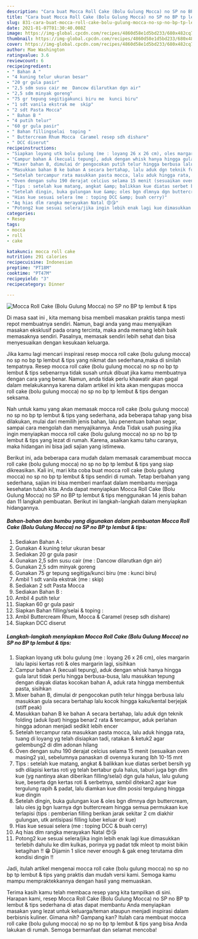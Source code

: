 ```yaml
---
description: "Cara buat Mocca Roll Cake (Bolu Gulung Mocca) no SP no BP tp lembut &amp;amp; tips yang enak dan Mudah Dibuat"
title: "Cara buat Mocca Roll Cake (Bolu Gulung Mocca) no SP no BP tp lembut &amp;amp; tips yang enak dan Mudah Dibuat"
slug: 831-cara-buat-mocca-roll-cake-bolu-gulung-mocca-no-sp-no-bp-tp-lembut-and-amp-tips-yang-enak-dan-mudah-dibuat
date: 2021-01-07T01:30:40.008Z
image: https://img-global.cpcdn.com/recipes/4860d58e1d5bd233/680x482cq70/mocca-roll-cake-bolu-gulung-mocca-no-sp-no-bp-tp-lembut-tips-foto-resep-utama.jpg
thumbnail: https://img-global.cpcdn.com/recipes/4860d58e1d5bd233/680x482cq70/mocca-roll-cake-bolu-gulung-mocca-no-sp-no-bp-tp-lembut-tips-foto-resep-utama.jpg
cover: https://img-global.cpcdn.com/recipes/4860d58e1d5bd233/680x482cq70/mocca-roll-cake-bolu-gulung-mocca-no-sp-no-bp-tp-lembut-tips-foto-resep-utama.jpg
author: Mae Washington
ratingvalue: 3.6
reviewcount: 6
recipeingredient:
- " Bahan A "
- "4 kuning telur ukuran besar"
- "20 gr gula pasir"
- "2,5 sdm susu cair me  Dancow dilarutkan dgn air"
- "2,5 sdm minyak goreng"
- "75 gr tepung segitigakunci biru me  kunci biru"
- "1 sdt vanila ekstrak me  skip"
- "2 sdt Pasta Mocca"
- " Bahan B "
- "4 putih telur"
- "60 gr gula pasir"
- " Bahan fillingselai  toping "
- " Buttercream Rhum Mocca  Caramel resep sdh dishare"
- " DCC diserut"
recipeinstructions:
- "Siapkan loyang utk bolu gulung (me : loyang 26 x 26 cm), oles margarin lalu lapisi kertas roti &amp; oles margarin lagi, sisihkan"
- "Campur bahan A (kecuali tepung), aduk dengan whisk hanya hingga gula larut tidak perlu hingga berbusa-busa, lalu masukkan tepung dengan diayak diatas kocokan bahan A, aduk rata hingga membentuk pasta, sisihkan"
- "Mixer bahan B, dimulai dr pengocokan putih telur hingga berbusa lalu masukkan gula secara bertahap lalu kocok hingga kaku/kental berjejak (stiff peak)"
- "Masukkan bahan B ke bahan A secara bertahap, lalu aduk dgn teknik folding (aduk lipat) hingga benar2 rata &amp; tercampur, aduk perlahan hingga adonan menjadi sedikit lebih encer"
- "Setelah tercampur rata masukkan pasta mocca, lalu aduk hingga rata, tuang di loyang yg telah disiapkan tadi, ratakan &amp; ketuk2 agar gelembung2 di dlm adonan hilang"
- "Oven dengan suhu 190 derajat celcius selama 15 menit (sesuaikan oven masing2 ya), sebelumnya panaskan dl ovennya kurang lbh 10-15 mnt"
- "Tips : setelah kue matang, angkat &amp; balikkan kue diatas serbet bersih yg sdh dilapisi kertas roti yg telah bertabur gula halus, taburi juga bgn dlm kue (yg nantinya akan diberikan filling/selai) dgn gula halus, lalu gulung kue, beserta dgn kertas roti &amp; serbetnya, sambil ditekan2 agar kue tergulung rapih &amp; padat, lalu diamkan kue dlm posisi tergulung hingga kue dingin"
- "Setelah dingin, buka gulungan kue &amp; oles bgn dlmnya dgn buttercream, lalu oles jg bgn luarnya dgn buttercream hingga semua permukaan kue terlapisi (tips : pemberian filling berikan jarak sekitar 2 cm diakhir gulungan, utk antisipasi filling luber keluar dr kue)"
- "Hias kue sesuai selera (me : toping DCC &amp; buah cerry)"
- "Aq hias dlm rangka merayakan Natal 😍😘"
- "Potong2 kue sesuai selera/jika ingin lebih enak lagi kue dimasukkan terlebih dahulu ke dlm kulkas, porinya yg padat tdk mleot tp moist bikin ketagihan !! 😁 Dijamin 1 slice never enough &amp; gak eneg terutama dlm kondisi dingin !!"
categories:
- Resep
tags:
- mocca
- roll
- cake

katakunci: mocca roll cake 
nutrition: 291 calories
recipecuisine: Indonesian
preptime: "PT18M"
cooktime: "PT47M"
recipeyield: "3"
recipecategory: Dinner

---
```



![Mocca Roll Cake (Bolu Gulung Mocca) no SP no BP tp lembut &amp; tips](https://img-global.cpcdn.com/recipes/4860d58e1d5bd233/680x482cq70/mocca-roll-cake-bolu-gulung-mocca-no-sp-no-bp-tp-lembut-tips-foto-resep-utama.jpg)

Di masa  saat ini , kita memang bisa membeli masakan praktis tanpa mesti repot membuatnya sendiri. Namun, bagi anda yang mau menyajikan masakan eksklusif pada orang tercinta, maka anda memang lebih baik memasaknya sendiri. Pasalnya, memasak sendiri lebih sehat dan bisa menyesuaikan dengan kesukaan keluarga.

Jika kamu lagi mencari inspirasi resep mocca roll cake (bolu gulung mocca) no sp no bp tp lembut &amp; tips yang nikmat dan sederhana,maka di sinilah tempatnya. Resep mocca roll cake (bolu gulung mocca) no sp no bp tp lembut &amp; tips  sebenarnya tidak susah untuk dibuat jika kamu membuatnya dengan cara yang benar. Namun, anda tidak perlu khawatir akan gagal dalam melakukannya 
karena dalam artikel ini kita akan mengupas mocca roll cake (bolu gulung mocca) no sp no bp tp lembut &amp; tips dengan seksama.  



Nah untuk kamu yang akan memasak mocca roll cake (bolu gulung mocca) no sp no bp tp lembut &amp; tips yang sederhana, ada beberapa tahap yang bisa dilakukan, mulai dari memilih jenis bahan, lalu penentuan bahan segar, sampai cara mengolah dan menyajikannya. Anda Tidak usah pusing jika ingin menyiapkan mocca roll cake (bolu gulung mocca) no sp no bp tp lembut &amp; tips yang lezat di rumah. Karena, asalkan kamu  tahu caranya, maka hidangan ini bisa jadi sajian yang istimewa.

Berikut ini, ada beberapa cara mudah dalam memasak caramembuat mocca roll cake (bolu gulung mocca) no sp no bp tp lembut &amp; tips yang siap dikreasikan. Kali ini, mari kita coba buat mocca roll cake (bolu gulung mocca) no sp no bp tp lembut &amp; tips sendiri di rumah. Tetap berbahan yang sederhana, sajian ini bisa memberi manfaat dalam membantu menjaga kesehatan tubuh kita. Anda dapat menyiapkan Mocca Roll Cake (Bolu Gulung Mocca) no SP no BP tp lembut &amp; tips menggunakan 14 jenis bahan dan 11 langkah pembuatan. Berikut ini langkah-langkah dalam menyiapkan hidangannya.

<!--inarticleads1-->

##### Bahan-bahan dan bumbu yang digunakan dalam pembuatan Mocca Roll Cake (Bolu Gulung Mocca) no SP no BP tp lembut &amp; tips:

1. Sediakan  Bahan A :
1. Gunakan 4 kuning telur ukuran besar
1. Sediakan 20 gr gula pasir
1. Gunakan 2,5 sdm susu cair (me : Dancow dilarutkan dgn air)
1. Gunakan 2,5 sdm minyak goreng
1. Gunakan 75 gr tepung segitiga/kunci biru (me : kunci biru)
1. Ambil 1 sdt vanila ekstrak (me : skip)
1. Sediakan 2 sdt Pasta Mocca
1. Sediakan  Bahan B :
1. Ambil 4 putih telur
1. Siapkan 60 gr gula pasir
1. Siapkan  Bahan filling/selai &amp; toping :
1. Ambil  Buttercream Rhum, Mocca &amp; Caramel (resep sdh dishare)
1. Siapkan  DCC diserut




<!--inarticleads2-->

##### Langkah-langkah menyiapkan Mocca Roll Cake (Bolu Gulung Mocca) no SP no BP tp lembut &amp; tips:

1. Siapkan loyang utk bolu gulung (me : loyang 26 x 26 cm), oles margarin lalu lapisi kertas roti &amp; oles margarin lagi, sisihkan
1. Campur bahan A (kecuali tepung), aduk dengan whisk hanya hingga gula larut tidak perlu hingga berbusa-busa, lalu masukkan tepung dengan diayak diatas kocokan bahan A, aduk rata hingga membentuk pasta, sisihkan
1. Mixer bahan B, dimulai dr pengocokan putih telur hingga berbusa lalu masukkan gula secara bertahap lalu kocok hingga kaku/kental berjejak (stiff peak)
1. Masukkan bahan B ke bahan A secara bertahap, lalu aduk dgn teknik folding (aduk lipat) hingga benar2 rata &amp; tercampur, aduk perlahan hingga adonan menjadi sedikit lebih encer
1. Setelah tercampur rata masukkan pasta mocca, lalu aduk hingga rata, tuang di loyang yg telah disiapkan tadi, ratakan &amp; ketuk2 agar gelembung2 di dlm adonan hilang
1. Oven dengan suhu 190 derajat celcius selama 15 menit (sesuaikan oven masing2 ya), sebelumnya panaskan dl ovennya kurang lbh 10-15 mnt
1. Tips : setelah kue matang, angkat &amp; balikkan kue diatas serbet bersih yg sdh dilapisi kertas roti yg telah bertabur gula halus, taburi juga bgn dlm kue (yg nantinya akan diberikan filling/selai) dgn gula halus, lalu gulung kue, beserta dgn kertas roti &amp; serbetnya, sambil ditekan2 agar kue tergulung rapih &amp; padat, lalu diamkan kue dlm posisi tergulung hingga kue dingin
1. Setelah dingin, buka gulungan kue &amp; oles bgn dlmnya dgn buttercream, lalu oles jg bgn luarnya dgn buttercream hingga semua permukaan kue terlapisi (tips : pemberian filling berikan jarak sekitar 2 cm diakhir gulungan, utk antisipasi filling luber keluar dr kue)
1. Hias kue sesuai selera (me : toping DCC &amp; buah cerry)
1. Aq hias dlm rangka merayakan Natal 😍😘
1. Potong2 kue sesuai selera/jika ingin lebih enak lagi kue dimasukkan terlebih dahulu ke dlm kulkas, porinya yg padat tdk mleot tp moist bikin ketagihan !! 😁 Dijamin 1 slice never enough &amp; gak eneg terutama dlm kondisi dingin !!




Jadi, itulah artikel mengenai  mocca roll cake (bolu gulung mocca) no sp no bp tp lembut &amp; tips  yang praktis dan mudah versi kami. Semoga kamu mampu mempraktekkannya dengan hasil yang memuaskan. 

Terima kasih kamu telah membaca resep yang kita tampilkan di sini. Harapan kami, resep  Mocca Roll Cake (Bolu Gulung Mocca) no SP no BP tp lembut &amp; tips sederhana di atas dapat membantu Anda menyiapkan masakan yang lezat untuk keluarga/teman ataupun menjadi inspirasi dalam berbisnis kuliner. Gimana nih? Gampang kan? Itulah cara membuat mocca roll cake (bolu gulung mocca) no sp no bp tp lembut &amp; tips yang bisa Anda lakukan di rumah. Semoga bermanfaat dan selamat mencoba!

